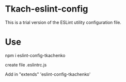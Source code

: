 # Tkach-eslint-config

This is a trial version of the ESLint utility configuration file.

# Use

npm i eslint-config-tkachenko

create file .eslintrc.js

Add in "extends" 'eslint-config-tkachenko'
